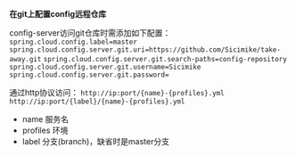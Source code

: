 **在git上配置config远程仓库**

config-server访问git仓库时需添加如下配置：
`spring.cloud.config.label=master`
`spring.cloud.config.server.git.uri=https://github.com/Sicimike/take-away.git`
`spring.cloud.config.server.git.search-paths=config-repository`
`spring.cloud.config.server.git.username=Sicimike`
`spring.cloud.config.server.git.password=`

通过http协议访问：
`http://ip:port/{name}-{profiles}.yml`
`http://ip:port/{label}/{name}-{profiles}.yml`
* name 服务名
* profiles 环境
* label 分支(branch)，缺省时是master分支